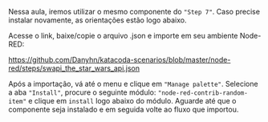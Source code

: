 Nessa aula, iremos utilizar o mesmo componente do `"Step 7"`. Caso precise instalar novamente, as orientações estão logo abaixo.

Acesse o link, baixe/copie o arquivo .json e importe em seu ambiente Node-RED:

https://github.com/Danyhn/katacoda-scenarios/blob/master/node-red/steps/swapi_the_star_wars_api.json


Após a importação, vá até o menu e clique em `"Manage palette"`. Selecione a aba `"Install"`, procure o seguinte módulo: `"node-red-contrib-random-item"` e clique em `install` logo abaixo do módulo. Aguarde até que o componente seja instalado e em seguida volte ao fluxo que importou.